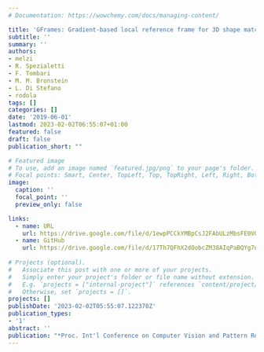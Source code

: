 ```yaml
---
# Documentation: https://wowchemy.com/docs/managing-content/

title: 'GFrames: Gradient-based local reference frame for 3D shape matching'
subtitle: ''
summary: ''
authors:
- melzi
- R. Spezialetti
- F. Tombari
- M. M. Bronstein
- L. Di Stefano
- rodola
tags: []
categories: []
date: '2019-06-01'
lastmod: 2023-02-02T06:55:07+01:00
featured: false
draft: false
publication_short: ""

# Featured image
# To use, add an image named `featured.jpg/png` to your page's folder.
# Focal points: Smart, Center, TopLeft, Top, TopRight, Left, Right, BottomLeft, Bottom, BottomRight.
image:
  caption: ''
  focal_point: ''
  preview_only: false

links:
  - name: URL
    url: https://drive.google.com/file/d/1ewpPCCkYMBpCsJ2FAbULzMbsFE0VOuaq/view
  - name: GitHub
    url: https://drive.google.com/file/d/17Th7QFhX2dOobcZM38AIqPaBQYg7nldW/view
    
# Projects (optional).
#   Associate this post with one or more of your projects.
#   Simply enter your project's folder or file name without extension.
#   E.g. `projects = ["internal-project"]` references `content/project/deep-learning/index.md`.
#   Otherwise, set `projects = []`.
projects: []
publishDate: '2023-02-02T05:55:07.122370Z'
publication_types:
- '1'
abstract: ''
publication: "*Proc. Int'l Conference on Computer Vision and Pattern Recognition (CVPR)*"
---
```

